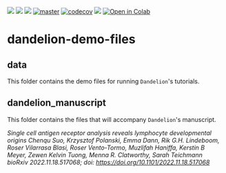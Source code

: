 [![](https://readthedocs.org/projects/sc-dandelion/badge/?version=latest)](https://sc-dandelion.readthedocs.io/en/latest/?badge=latest)
[![](https://img.shields.io/pypi/v/sc-dandelion?logo=PyPI)](https://pypi.org/project/sc-dandelion/)
[![](https://byob.yarr.is/zktuong/dandelion/master-version)](https://github.com/zktuong/dandelion/tree/master)
[![master](https://github.com/zktuong/dandelion/workflows/tests/badge.svg?branch=master)]((https://github.com/zktuong/dandelion/actions?query=workflow%3Atests))
[![codecov](https://codecov.io/gh/zktuong/dandelion/branch/master/graph/badge.svg?token=661BMU1FBO)](https://codecov.io/gh/zktuong/dandelion)
[![](https://img.shields.io/static/v1?label=AIRR-C%20sw-tools%20v1&message=compliant&color=008AFF&labelColor=000000&style=plastic)](https://docs.airr-community.org/en/stable/swtools/airr_swtools_standard.html)
[![Open in Colab](https://colab.research.google.com/assets/colab-badge.svg)](https://colab.research.google.com/github/zktuong/dandelion/blob/master/container/dandelion_singularity.ipynb)

# dandelion-demo-files

## data
This folder contains the demo files for running `Dandelion`'s tutorials.

## dandelion_manuscript
This folder contains the files that will accompany `Dandelion`'s manuscript.

*Single cell antigen receptor analysis reveals lymphocyte developmental origins
Chenqu Suo, Krzysztof Polanski, Emma Dann, Rik G.H. Lindeboom, Roser Vilarrasa Blasi, Roser Vento-Tormo, Muzlifah Haniffa, Kerstin B Meyer, Zewen Kelvin Tuong, Menna R. Clatworthy, Sarah Teichmann
bioRxiv 2022.11.18.517068; doi: https://doi.org/10.1101/2022.11.18.517068*
